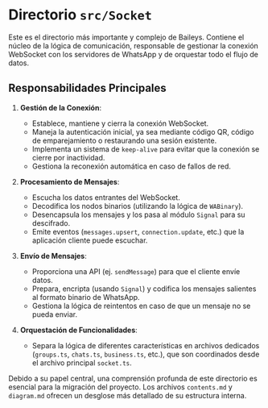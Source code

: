 # Directorio `src/Socket`

Este es el directorio más importante y complejo de Baileys. Contiene el núcleo de la lógica de comunicación, responsable de gestionar la conexión WebSocket con los servidores de WhatsApp y de orquestar todo el flujo de datos.

## Responsabilidades Principales

1.  **Gestión de la Conexión**:
    - Establece, mantiene y cierra la conexión WebSocket.
    - Maneja la autenticación inicial, ya sea mediante código QR, código de emparejamiento o restaurando una sesión existente.
    - Implementa un sistema de `keep-alive` para evitar que la conexión se cierre por inactividad.
    - Gestiona la reconexión automática en caso de fallos de red.

2.  **Procesamiento de Mensajes**:
    - Escucha los datos entrantes del WebSocket.
    - Decodifica los nodos binarios (utilizando la lógica de `WABinary`).
    - Desencapsula los mensajes y los pasa al módulo `Signal` para su descifrado.
    - Emite eventos (`messages.upsert`, `connection.update`, etc.) que la aplicación cliente puede escuchar.

3.  **Envío de Mensajes**:
    - Proporciona una API (ej. `sendMessage`) para que el cliente envíe datos.
    - Prepara, encripta (usando `Signal`) y codifica los mensajes salientes al formato binario de WhatsApp.
    - Gestiona la lógica de reintentos en caso de que un mensaje no se pueda enviar.

4.  **Orquestación de Funcionalidades**:
    - Separa la lógica de diferentes características en archivos dedicados (`groups.ts`, `chats.ts`, `business.ts`, etc.), que son coordinados desde el archivo principal `socket.ts`.

Debido a su papel central, una comprensión profunda de este directorio es esencial para la migración del proyecto. Los archivos `contents.md` y `diagram.md` ofrecen un desglose más detallado de su estructura interna.
